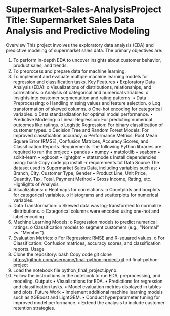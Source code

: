 # Supermarket-Sales-AnalysisProject Title: Supermarket Sales Data Analysis and Predictive Modeling
Overview
This project involves the exploratory data analysis (EDA) and predictive modeling of supermarket sales data. The primary objectives are:
1.	To perform in-depth EDA to uncover insights about customer behavior, product sales, and trends.
2.	To preprocess and prepare data for machine learning.
3.	To implement and evaluate multiple machine learning models for regression and classification tasks.
Key Features
•	Exploratory Data Analysis (EDA):
o	Visualizations of distributions, relationships, and correlations.
o	Analysis of categorical and numerical variables.
o	Insights into customer segmentation and rating patterns.
•	Data Preprocessing:
o	Handling missing values and feature selection.
o	Log transformation of skewed columns.
o	One-hot encoding for categorical variables.
o	Data standardization for optimal model performance.
•	Predictive Modeling:
o	Linear Regression: For predicting numerical outcomes like ratings.
o	Logistic Regression: For binary classification of customer types.
o	Decision Tree and Random Forest Models: For improved classification accuracy.
o	Performance Metrics: Root Mean Square Error (RMSE), Confusion Matrices, Accuracy Scores, and Classification Reports.
Requirements
The following Python libraries are required to run the project:
•	pandas
•	numpy
•	matplotlib
•	seaborn
•	scikit-learn
•	xgboost
•	lightgbm
•	statsmodels
Install dependencies using:
bash
Copy code
pip install -r requirements.txt
Data Source
The dataset used is Supermarket Sales Data, including variables such as:
•	Branch, City, Customer Type, Gender
•	Product Line, Unit Price, Quantity, Tax, Total, Payment Method
•	Gross Income, Rating, etc.
Highlights of Analysis
1.	Visualizations:
o	Heatmaps for correlations.
o	Countplots and boxplots for categorical variables.
o	Histograms and scatterplots for numerical variables.
2.	Data Transformation:
o	Skewed data was log-transformed to normalize distributions.
o	Categorical columns were encoded using one-hot and label encoding.
3.	Machine Learning Models:
o	Regression models to predict numerical ratings.
o	Classification models to segment customers (e.g., "Normal" vs. "Member").
4.	Evaluation Metrics:
o	For Regression: RMSE and R-squared values.
o	For Classification: Confusion matrices, accuracy scores, and classification reports.
Usage
1.	Clone the repository:
bash
Copy code
git clone https://github.com/username/final-python-project.git
cd final-python-project
2.	Load the notebook file python_final_project.ipynb.
3.	Follow the instructions in the notebook to run EDA, preprocessing, and modeling.
Outputs
•	Visualizations for EDA.
•	Predictions for regression and classification tasks.
•	Model evaluation metrics displayed in tables and plots.
Future Work
•	Implement additional machine learning models such as XGBoost and LightGBM.
•	Conduct hyperparameter tuning for improved model performance.
•	Extend the analysis to include customer retention strategies.

